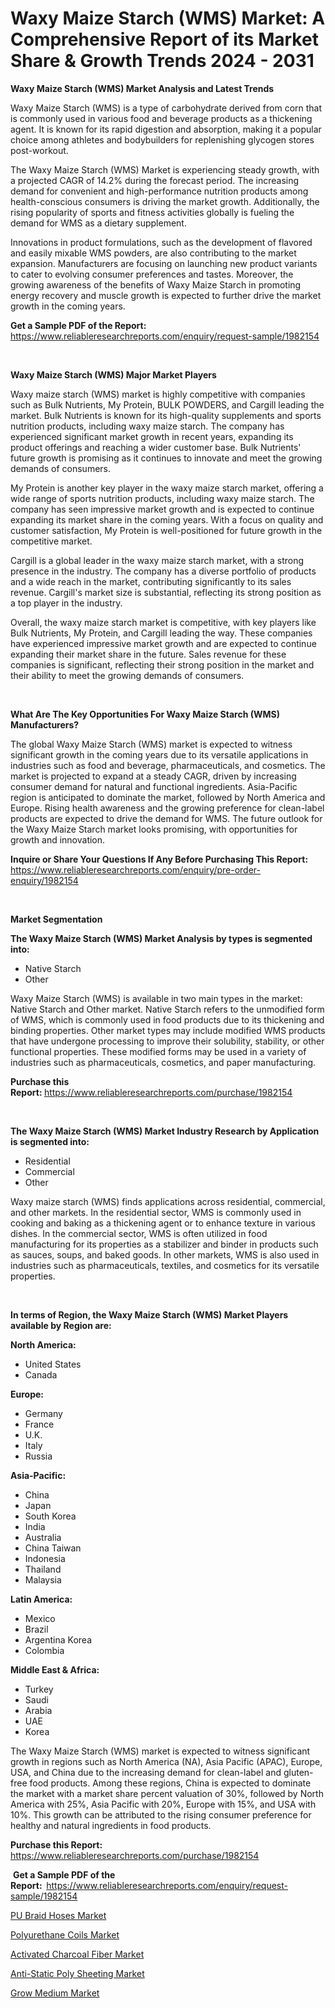 <p><h1>Waxy Maize Starch (WMS) Market: A Comprehensive Report of its Market Share & Growth Trends 2024 - 2031</h1></p><p><strong>Waxy Maize Starch (WMS) Market Analysis and Latest Trends</strong></p>
<p><p>Waxy Maize Starch (WMS) is a type of carbohydrate derived from corn that is commonly used in various food and beverage products as a thickening agent. It is known for its rapid digestion and absorption, making it a popular choice among athletes and bodybuilders for replenishing glycogen stores post-workout.</p><p>The Waxy Maize Starch (WMS) Market is experiencing steady growth, with a projected CAGR of 14.2% during the forecast period. The increasing demand for convenient and high-performance nutrition products among health-conscious consumers is driving the market growth. Additionally, the rising popularity of sports and fitness activities globally is fueling the demand for WMS as a dietary supplement.</p><p>Innovations in product formulations, such as the development of flavored and easily mixable WMS powders, are also contributing to the market expansion. Manufacturers are focusing on launching new product variants to cater to evolving consumer preferences and tastes. Moreover, the growing awareness of the benefits of Waxy Maize Starch in promoting energy recovery and muscle growth is expected to further drive the market growth in the coming years.</p></p>
<p><strong>Get a Sample PDF of the Report:&nbsp;</strong> <a href="https://www.reliableresearchreports.com/enquiry/request-sample/1982154">https://www.reliableresearchreports.com/enquiry/request-sample/1982154</a></p>
<p>&nbsp;</p>
<p><strong>Waxy Maize Starch (WMS) Major Market Players</strong></p>
<p><p>Waxy maize starch (WMS) market is highly competitive with companies such as Bulk Nutrients, My Protein, BULK POWDERS, and Cargill leading the market. Bulk Nutrients is known for its high-quality supplements and sports nutrition products, including waxy maize starch. The company has experienced significant market growth in recent years, expanding its product offerings and reaching a wider customer base. Bulk Nutrients' future growth is promising as it continues to innovate and meet the growing demands of consumers.</p><p>My Protein is another key player in the waxy maize starch market, offering a wide range of sports nutrition products, including waxy maize starch. The company has seen impressive market growth and is expected to continue expanding its market share in the coming years. With a focus on quality and customer satisfaction, My Protein is well-positioned for future growth in the competitive market.</p><p>Cargill is a global leader in the waxy maize starch market, with a strong presence in the industry. The company has a diverse portfolio of products and a wide reach in the market, contributing significantly to its sales revenue. Cargill's market size is substantial, reflecting its strong position as a top player in the industry.</p><p>Overall, the waxy maize starch market is competitive, with key players like Bulk Nutrients, My Protein, and Cargill leading the way. These companies have experienced impressive market growth and are expected to continue expanding their market share in the future. Sales revenue for these companies is significant, reflecting their strong position in the market and their ability to meet the growing demands of consumers.</p></p>
<p>&nbsp;</p>
<p><strong>What Are The Key Opportunities For Waxy Maize Starch (WMS) Manufacturers?</strong></p>
<p><p>The global Waxy Maize Starch (WMS) market is expected to witness significant growth in the coming years due to its versatile applications in industries such as food and beverage, pharmaceuticals, and cosmetics. The market is projected to expand at a steady CAGR, driven by increasing consumer demand for natural and functional ingredients. Asia-Pacific region is anticipated to dominate the market, followed by North America and Europe. Rising health awareness and the growing preference for clean-label products are expected to drive the demand for WMS. The future outlook for the Waxy Maize Starch market looks promising, with opportunities for growth and innovation.</p></p>
<p><strong>Inquire or Share Your Questions If Any Before Purchasing This Report:</strong> <a href="https://www.reliableresearchreports.com/enquiry/pre-order-enquiry/1982154">https://www.reliableresearchreports.com/enquiry/pre-order-enquiry/1982154</a></p>
<p>&nbsp;</p>
<p><strong>Market Segmentation</strong></p>
<p><strong>The Waxy Maize Starch (WMS) Market Analysis by types is segmented into:</strong></p>
<p><ul><li>Native Starch</li><li>Other</li></ul></p>
<p><p>Waxy Maize Starch (WMS) is available in two main types in the market: Native Starch and Other market. Native Starch refers to the unmodified form of WMS, which is commonly used in food products due to its thickening and binding properties. Other market types may include modified WMS products that have undergone processing to improve their solubility, stability, or other functional properties. These modified forms may be used in a variety of industries such as pharmaceuticals, cosmetics, and paper manufacturing.</p></p>
<p><strong>Purchase this Report:&nbsp;</strong><a href="https://www.reliableresearchreports.com/purchase/1982154">https://www.reliableresearchreports.com/purchase/1982154</a></p>
<p>&nbsp;</p>
<p><strong>The Waxy Maize Starch (WMS) Market Industry Research by Application is segmented into:</strong></p>
<p><ul><li>Residential</li><li>Commercial</li><li>Other</li></ul></p>
<p><p>Waxy maize starch (WMS) finds applications across residential, commercial, and other markets. In the residential sector, WMS is commonly used in cooking and baking as a thickening agent or to enhance texture in various dishes. In the commercial sector, WMS is often utilized in food manufacturing for its properties as a stabilizer and binder in products such as sauces, soups, and baked goods. In other markets, WMS is also used in industries such as pharmaceuticals, textiles, and cosmetics for its versatile properties.</p></p>
<p>&nbsp;</p>
<p><strong>In terms of Region, the Waxy Maize Starch (WMS) Market Players available by Region are:</strong></p>
<p>
    <p> <strong> North America: </strong>
        <ul>
            <li>United States</li>
            <li>Canada</li>
        </ul>
        </p> 
    <p> <strong> Europe: </strong>
        <ul>
            <li>Germany</li>
            <li>France</li>
            <li>U.K.</li>
            <li>Italy</li>
            <li>Russia</li>
        </ul>
        </p> 
    <p> <strong> Asia-Pacific: </strong>
        <ul>
            <li>China</li>
            <li>Japan</li>
            <li>South Korea</li>
            <li>India</li>
            <li>Australia</li>
            <li>China Taiwan</li>
            <li>Indonesia</li>
            <li>Thailand</li>
            <li>Malaysia</li>
        </ul>
        </p> 
    <p> <strong> Latin America: </strong>
        <ul>
            <li>Mexico</li>
            <li>Brazil</li>
            <li>Argentina Korea</li>
            <li>Colombia</li>
        </ul>
        </p> 
    <p> <strong> Middle East & Africa: </strong>
        <ul>
            <li>Turkey</li>
            <li>Saudi</li>
            <li>Arabia</li>
            <li>UAE</li>
            <li>Korea</li>
        </ul>
    </p>
    </p>
<p><p>The Waxy Maize Starch (WMS) market is expected to witness significant growth in regions such as North America (NA), Asia Pacific (APAC), Europe, USA, and China due to the increasing demand for clean-label and gluten-free food products. Among these regions, China is expected to dominate the market with a market share percent valuation of 30%, followed by North America with 25%, Asia Pacific with 20%, Europe with 15%, and USA with 10%. This growth can be attributed to the rising consumer preference for healthy and natural ingredients in food products.</p></p>
<p><strong>Purchase this Report: </strong><a href="https://www.reliableresearchreports.com/purchase/1982154">https://www.reliableresearchreports.com/purchase/1982154</a></p>
<p>&nbsp;<strong>Get a Sample PDF of the Report:&nbsp;&nbsp;</strong><a href="https://www.reliableresearchreports.com/enquiry/request-sample/1982154">https://www.reliableresearchreports.com/enquiry/request-sample/1982154</a></p>
<p><strong></strong></p>
<p><p><a href="https://faithful-glue-af3.notion.site/PU-Braid-Hoses-Market-Research-Report-Unlocks-Analysis-on-the-Market-Financial-Status-Market-Size--ce14aa328b534840a0382e71f1bd27d1">PU Braid Hoses Market</a></p><p><a href="https://chivalrous-flock-a86.notion.site/Polyurethane-Coils-Market-Size-Growing-and-Forecasted-for-period-from-2024-2031-and-provides-compl-5b57b919e974420296d96a01b10cae1d">Polyurethane Coils Market</a></p><p><a href="https://view.publitas.com/reportprime-1/activated-charcoal-fiber-market-insights-market-players-and-forecast-till-2031/">Activated Charcoal Fiber Market</a></p><p><a href="https://angry-finch-aaf.notion.site/Anti-Static-Poly-Sheeting-Market-Size-Market-Share-and-Global-Market-Analysis-Report-2024-2031-39462b66736346529b7d8379e2a6e35e">Anti-Static Poly Sheeting Market</a></p><p><a href="https://view.publitas.com/reportprime-1/grow-medium-market-size-growth-and-forecast-from-2024-2031/">Grow Medium Market</a></p></p>